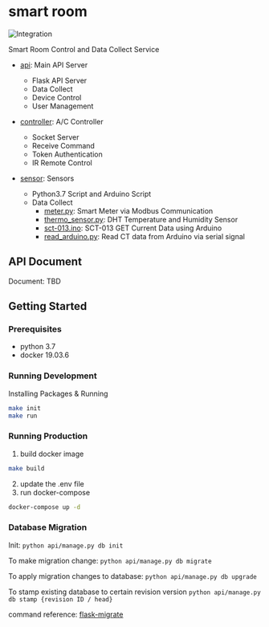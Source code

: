 # smart room

![Integration](https://github.com/NCKU-CCS/smart-room-backend/workflows/Integration/badge.svg)

Smart Room Control and Data Collect Service

+ [api](./api): Main API Server
    + Flask API Server
    + Data Collect
    + Device Control
    + User Management

+ [controller](./controller): A/C Controller
    + Socket Server
    + Receive Command
    + Token Authentication
    + IR Remote Control

+ [sensor](./sensor): Sensors
    + Python3.7 Script and Arduino Script
    + Data Collect
        + [meter.py](./sensor/meter.py): Smart Meter via Modbus Communication
        + [thermo_sensor.py](./sensor/thermo_sensor.py): DHT Temperature and Humidity Sensor
        + [sct-013.ino](./sensor/Arduino/sct013.ino): SCT-013 GET Current Data using Arduino
        + [read_arduino.py](./sensor/read_arduino.py): Read CT data from Arduino via serial signal


## API Document

Document: TBD

## Getting Started

### Prerequisites

- python 3.7
- docker 19.03.6


### Running Development

Installing Packages & Running
```sh
make init
make run
```

### Running Production

1. build docker image
```sh
make build
```

2. update the .env file
3. run docker-compose
```sh
docker-compose up -d
```

### Database Migration

Init:
`python api/manage.py db init`

To make migration change:
`python api/manage.py db migrate`

To apply migration changes to database:
`python api/manage.py db upgrade`

To stamp existing database to certain revision version
`python api/manage.py db stamp {revision ID / head}`

command reference: [flask-migrate](https://flask-migrate.readthedocs.io/en/latest/#command-reference)
